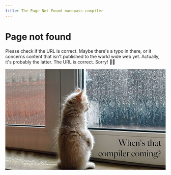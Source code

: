 ```yaml
---
title: The Page Not Found nanopass compiler
---
```


# Page not found
Please check if the URL is correct. Maybe there's a typo in there, or it concerns content that isn't published to the world wide web yet. Actually, it's probably the latter. The URL is correct. Sorry! 🤷‍♀️

![When's that compiler coming?](waiting.jpg)
